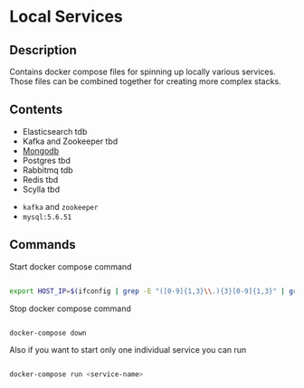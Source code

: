 # Local Services 

## Description 

Contains docker compose files for spinning up locally various services. 
Those files can be combined together for creating more complex stacks.


## Contents

- Elasticsearch tdb
- Kafka and Zookeeper tbd
- [Mongodb](./mongodb/README.md)
- Postgres tbd
- Rabbitmq tdb
- Redis tbd
- Scylla tbd

<!-- Below this point doc will be updated -->

- `kafka` and `zookeeper`
- `mysql:5.6.51`

## Commands

Start docker compose command

```bash

export HOST_IP=$(ifconfig | grep -E "([0-9]{1,3}\\.){3}[0-9]{1,3}" | grep -v 127.0.0.1 | awk '{ print $2 }' | cut -f2 -d: | head -n1) && docker-compose pull -q && docker-compose up -d && sleep 30

```

Stop docker compose command

```bash

docker-compose down

```

Also if you want to start only one individual service you can run

```bash

docker-compose run <service-name>

```
